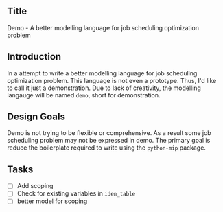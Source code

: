 ## Title

Demo - A better modelling language for job scheduling optimization problem

## Introduction

In a attempt to write a better modelling language for job scheduling optimization problem. This language is not even a prototype. Thus, I'd like to call it just a demonstration. Due to lack of creativity, the modelling langauge will be named `demo`, short for demonstration.

## Design Goals

Demo is not trying to be flexible or comprehensive. As a result some job scheduling problem may not be expressed in demo. The primary goal is reduce the boilerplate required to write using the `python-mip` package.

## Tasks

- [ ] Add scoping
- [ ] Check for existing variables in `iden_table`
- [ ] better model for scoping
